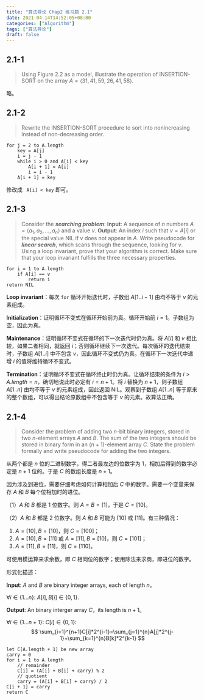 ```yaml
---
title: "算法导论 Chap2 练习题 2.1"
date: 2021-04-14T14:52:05+08:00
categories: ["Algorithm"]
tags: ["算法导论"]
draft: false
---
```


## 2.1-1

> Using Figure 2.2 as a model, illustrate the operation of INSERTION-SORT on the array $A = \langle 31,41,59,26,41,58\rangle$.

<!--more-->

略。

## 2.1-2

> Rewrite the INSERTION-SORT procedure to sort into nonincreasing instead of non-decreasing order.

```
for j = 2 to A.length
	key = A[j]
	i = j - 1
	while i > 0 and A[i] < key
		A[i + 1] = A[i]
		i = i - 1
	A[i + 1] = key
```

修改成 ` A[i] < key` 即可。

## 2.1-3

> Consider the **_searching problem_**:
> **Input**: A sequence of $n$ numbers $A = \langle a_1,a_2,\dots,a_n\rangle$ and a value $v$.
> **Output**: An index $i$ such that $v=A[i]$ or the special value $\text{NIL}$ if $v$ does not appear in $A$.
> Write pseudocode for **_linear search_**, which scans through the sequence, looking for $v$. Using a loop invariant, prove that your algorithm is correct. Make sure that your loop invariant fulfills the three necessary properties.

```
for i = 1 to A.length
	if A[i] == v
		return i
return NIL
```

**Loop invariant**：每次 `for` 循环开始迭代时，子数组 $A[1..i-1]$ 由均不等于 $v$ 的元素组成。

**Initialization**：证明循环不变式在循环开始前为真。循环开始前 $i=1$。子数组为空，因此为真。

**Maintenance**：证明循环不变式在循环的下一次迭代时仍为真。将 $A[i]$ 和 $v$ 相比较，如果二者相同，就返回 $i$；否则循环继续下一次迭代。每次循环的迭代结束时，子数组 $A[1..i]$ 中不包含 $v$，因此循环不变式仍为真。在循环下一次迭代中递增 $i$ 的值将维持循环不变式。

**Termination**：证明循环不变式在循环终止时仍为真。让循环结束的条件为 $i>A.length=n$，确切地说此时必定有 $i=n+1$。将 $i$ 替换为 $n+1$，则子数组 $A[1..n]$ 由均不等于 $v$ 的元素组成，因此返回 $\text{NIL}$。观察到子数组 $A[1..n]$ 等于原来的整个数组，可以得出结论原数组中不包含等于 $v$ 的元素。故算法正确。

## 2.1-4


> Consider the problem of adding two $n$-bit binary integers, stored in two $n$-element arrays $A$ and $B$. The sum of the two integers should be stored in binary form in an $(n + 1)$-element array $C$. State the problem formally and write pseudocode for adding the two integers.

从两个都是 $n$ 位的二进制数字，得二者最左边的位数字为 1，相加后得到的数字必定是 $n+1$ 位的。于是 $C$ 的数组长度是 $n+1$。

因为涉及到进位，需要仔细考虑如何计算相加后 $C$ 中的数字。需要一个变量来保存 $A$ 和 $B$ 每个位相加时的进位。

（1）$A$ 和 $B$ 都是 1 位数字。则 $A=B=[1]$，于是 $C=[10]$。

（2）$A$ 和 $B$ 都是 2 位数字。则 $A$ 和 $B$ 可能为 $[10]$ 或 $[11]$。有三种情况：

1. $A=[10],B=[10]$，则 $C=[100]$；
2. $A=[10],B=[11]$ 或 $A=[11],B=[10]$，则 $C=[101]$；
3. $A=[11],B=[11]$，则 $C=[110]$。

可使用模运算来求余数，即 $C$ 相同位的数字；使用除法来求商，即进位的数字。

形式化描述：

**Input**: $A$ and $B$ are binary integer arrays, each of length $n$。

$\forall i\in\{1\dots n\}:\ A[i],B[i]\in\{0,1\}$.

**Output**: An binary interger array $C$，its length is $n+1$。

$\forall i\in\{1\dots n+1\}:\ C[i]\in\{0,1\}$:
$$
\sum_{i=1}^{n+1}C[i]*2^{i-1}=\sum_{j=1}^{n}A[j]*2^{j-1}+\sum_{k=1}^{n}B[k]*2^{k-1}
$$


```
let C[A.length + 1] be new array
carry = 0
for i = 1 to A.length
	// remainder
	C[i] = (A[i] + B[i] + carry) % 2
	// quotient
	carry = (A[i] + B[i] + carry) / 2
C[i + 1] = carry
return C
```

